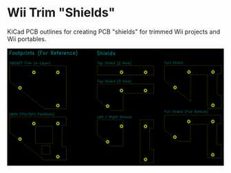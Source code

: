 # Wii Trim "Shields"

KiCad PCB outlines for creating PCB "shields" for trimmed Wii projects and Wii portables.

![Screenshot of PCB outlines](screenshot.png)
